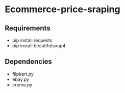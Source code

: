 # Ecommerce-price-sraping

## Requirements
* pip install requests
* pip install beautifulsoup4

## Dependencies
* flipkart.py
* ebay.py
* croma.py
